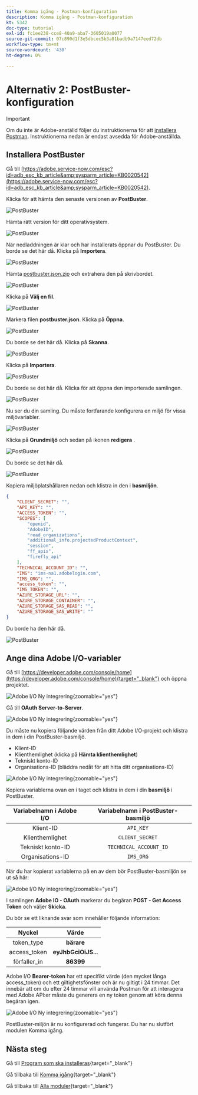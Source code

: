 ```yaml
---
title: Komma igång - Postman-konfiguration
description: Komma igång - Postman-konfiguration
kt: 5342
doc-type: tutorial
exl-id: fc1ee238-cce8-40a9-aba7-3605019a0077
source-git-commit: 07c890d1f3e5dbcec5b3a81badb9a7147eed72db
workflow-type: tm+mt
source-wordcount: '430'
ht-degree: 0%

---
```


# Alternativ 2: PostBuster-konfiguration

>[!IMPORTANT]
>
>Om du inte är Adobe-anställd följer du instruktionerna för att [installera Postman](./ex7.md). Instruktionerna nedan är endast avsedda för Adobe-anställda.

## Installera PostBuster

Gå till [https://adobe.service-now.com/esc?id=adb_esc_kb_article&amp;sysparm_article=KB0020542](https://adobe.service-now.com/esc?id=adb_esc_kb_article&amp;sysparm_article=KB0020542).

Klicka för att hämta den senaste versionen av **PostBuster**.

![PostBuster](./images/pb1.png)

Hämta rätt version för ditt operativsystem.

![PostBuster](./images/pb2.png)

När nedladdningen är klar och har installerats öppnar du PostBuster. Du borde se det här då. Klicka på **Importera**.

![PostBuster](./images/pb3.png)

Hämta [postbuster.json.zip](./../../../assets/postman/postbuster.json.zip) och extrahera den på skrivbordet.

![PostBuster](./images/pbpb.png)

Klicka på **Välj en fil**.

![PostBuster](./images/pb4.png)

Markera filen **postbuster.json**. Klicka på **Öppna**.

![PostBuster](./images/pb5.png)

Du borde se det här då. Klicka på **Skanna**.

![PostBuster](./images/pb6.png)

Klicka på **Importera**.

![PostBuster](./images/pb7.png)

Du borde se det här då. Klicka för att öppna den importerade samlingen.

![PostBuster](./images/pb8.png)

Nu ser du din samling. Du måste fortfarande konfigurera en miljö för vissa miljövariabler.

![PostBuster](./images/pb9.png)

Klicka på **Grundmiljö** och sedan på ikonen **redigera** .

![PostBuster](./images/pb10.png)

Du borde se det här då.

![PostBuster](./images/pb11.png)

Kopiera miljöplatshållaren nedan och klistra in den i **basmiljön**.

```json
{
	"CLIENT_SECRET": "",
	"API_KEY": "",
	"ACCESS_TOKEN": "",
	"SCOPES": [
		"openid",
		"AdobeID",
		"read_organizations", 
		"additional_info.projectedProductContext", 
		"session",
		"ff_apis",
		"firefly_api"
	],
	"TECHNICAL_ACCOUNT_ID": "",
	"IMS": "ims-na1.adobelogin.com",
	"IMS_ORG": "",
	"access_token": "",
	"IMS_TOKEN": "",
	"AZURE_STORAGE_URL": "",
	"AZURE_STORAGE_CONTAINER": "",
	"AZURE_STORAGE_SAS_READ": "",
	"AZURE_STORAGE_SAS_WRITE": ""
}
```

Du borde ha den här då.

![PostBuster](./images/pb12.png)

## Ange dina Adobe I/O-variabler

Gå till [https://developer.adobe.com/console/home](https://developer.adobe.com/console/home){target="_blank"} och öppna projektet.

![Adobe I/O Ny integrering](./images/iopr.png){zoomable="yes"}

Gå till **OAuth Server-to-Server**.

![Adobe I/O Ny integrering](./images/iopbvar1.png){zoomable="yes"}

Du måste nu kopiera följande värden från ditt Adobe I/O-projekt och klistra in dem i din PostBuster-basmiljö.

- Klient-ID
- Klienthemlighet (klicka på **Hämta klienthemlighet**)
- Tekniskt konto-ID
- Organisations-ID (bläddra nedåt för att hitta ditt organisations-ID)

![Adobe I/O Ny integrering](./images/iopbvar2.png){zoomable="yes"}

Kopiera variablerna ovan en i taget och klistra in dem i din **basmiljö** i PostBuster.

| Variabelnamn i Adobe I/O | Variabelnamn i PostBuster-basmiljö |
|:-------------:| :---------------:| 
| Klient-ID | `API_KEY` |
| Klienthemlighet | `CLIENT_SECRET` |
| Tekniskt konto-ID | `TECHNICAL_ACCOUNT_ID` |
| Organisations-ID | `IMS_ORG` |

När du har kopierat variablerna på en av dem bör PostBuster-basmiljön se ut så här:

![Adobe I/O Ny integrering](./images/iopbvar3.png){zoomable="yes"}

I samlingen **Adobe IO - OAuth** markerar du begäran **POST - Get Access Token** och väljer **Skicka**.

Du bör se ett liknande svar som innehåller följande information:

| Nyckel | Värde |
|:-------------:| :---------------:| 
| token_type | **bärare** |
| access_token | **eyJhbGciOiJS...** |
| förfaller_in | **86399** |

Adobe I/O **Bearer-token** har ett specifikt värde (den mycket långa access_token) och ett giltighetsfönster och är nu giltigt i 24 timmar. Det innebär att om du efter 24 timmar vill använda Postman för att interagera med Adobe API:er måste du generera en ny token genom att köra denna begäran igen.

![Adobe I/O Ny integrering](./images/iopbvar4.png){zoomable="yes"}

PostBuster-miljön är nu konfigurerad och fungerar. Du har nu slutfört modulen Komma igång.

## Nästa steg

Gå till [Program som ska installeras](./ex9.md){target="_blank"}

Gå tillbaka till [Komma igång](./getting-started.md){target="_blank"}

Gå tillbaka till [Alla moduler](./../../../overview.md){target="_blank"}
